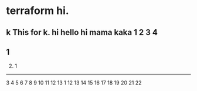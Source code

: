 # terraform hi.
k This for k.
hi hello
hi
mama
kaka
1
2
3
4
-----
1
-----
2. 1
-----
3
4
5
6
7
8
9
10
11
12
13
1
12
13
14
15
16
17
18
19
20
21
22